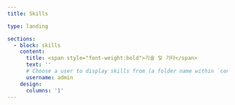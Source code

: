```yaml
---
title: Skills

type: landing

sections:
  - block: skills
    content:
      title: <span style="font-weight:bold">기술 및 기타</span>
      text: ''
      # Choose a user to display skills from (a folder name within `content/authors/`)
      username: admin
    design:
      columns: '1'
---
```

